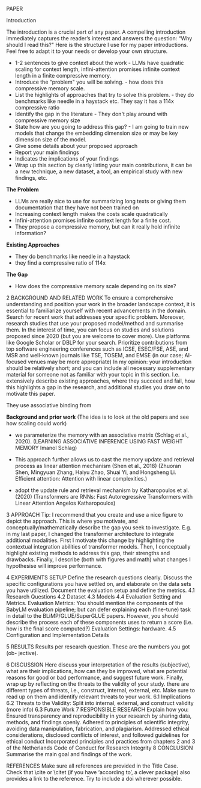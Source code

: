 PAPER

Introduction

The introduction is a crucial part of any paper. A compelling introduction immediately captures the reader’s interest and answers the question: “Why should I read this?" Here is the structure I use for my paper introductions. Feel free to adapt it to your needs or develop your own structure.
* 1-2 sentences to give context about the work - LLMs have quadratic scaling for context length, infini-attention promises infinite context length in a finite compressive memory.
* Introduce the “problem" you will be solving. - how does this compressive memory scale.
* List the highlights of approaches that try to solve this problem. - they do benchmarks like needle in a haystack etc. They say it has a 114x compressive ratio
* Identify the gap in the literature - They don't play around with compressive memory size
* State how are you going to address this gap? - I am going to train new models that change the embedding dimension size or may be key dimension size of the model.
* Give some details about your proposed approach
* Report your main findings
* Indicates the implications of your findings
* Wrap up this section by clearly listing your main contributions, it can be a new technique, a new dataset, a tool, an empirical study with new findings, etc.

**The Problem**
- LLMs are really nice to use for summarizing long texts or giving them documentation that they have not been trained on
- Increasing context length makes the costs scale quadratically
- Infini-attention promises infinite context length for a finite cost.
- They propose a compressive memory,  but can it really hold infinite information?

**Existing Approaches**
- They do benchmarks like needle in a haystack 
- they find a compressive ratio of 114x

**The Gap**
- How does the compressive memory scale depending on its size?


2 BACKGROUND AND RELATED WORK
To ensure a comprehensive understanding and position your work in the broader landscape context, it is essential to familiarize yourself with recent advancements in the domain. Search for recent work that addresses your specific problem. Moreover, research studies that use your proposed model/method and summarise them. In the interest of time, you can focus on studies and solutions proposed since 2020 (but you are welcome to cover more). Use platforms like Google Scholar or DBLP for your search. Prioritize contributions from top software engineering conferences such as ICSE, ESEC/FSE, ASE, and MSR and well-known journals like TSE, TOSEM, and EMSE (in our case; AI-focused venues may be more appropriate)
In my opinion: your introduction should be relatively short; and you can include all necessary supplementary material for someone not as familiar with your topic in this section. I.e. extensively describe existing approaches, where they succeed and fail, how this highlights a gap in the research, and additional studies you draw on to motivate this paper.

They use associative binding from 

**Background and prior work**
(The idea is to look at the old papers and see how scaling could work)
- we parameterize the memory with an associative matrix (Schlag et al., 2020). 
(LEARNING ASSOCIATIVE INFERENCE USING FAST WEIGHT MEMORY Imanol Schlag)

- This approach further allows us to cast the memory update and retrieval process as linear attention mechanism (Shen et al., 2018)
(Zhuoran Shen, Mingyuan Zhang, Haiyu Zhao, Shuai Yi, and Hongsheng Li. Efficient attention: Attention with linear complexities.)

- adopt the update rule and retrieval mechanism by Katharopoulos et al. (2020)
(Transformers are RNNs: Fast Autoregressive Transformers with Linear Attention Angelos Katharopoulos)


3 APPROACH
Tip: I recommend that you create and use a nice figure to depict the approach. This is where you motivate, and conceptually/mathematically describe the gap you seek to investigate.
E.g. in my last paper, I changed the transformer architecture to integrate additional modalities. First I motivate this change by highlighting the contextual integration abilities of transformer models. Then, I conceptually highlight existing methods to address this gap, their strengths and drawbacks. Finally, I describe (both with figures and math) what changes I hypothesise will improve performance.


4 EXPERIMENTS SETUP
Define the research questions clearly. Discuss the specific configurations you have settled on, and elaborate on the data sets you have utilized. Document the evaluation setup and define the metrics.
4.1 Research Questions
4.2 Dataset
4.3 Models
4.4 Evaluation Setting and Metrics.
Evaluation Metrics: You should mention the components of the BabyLM evaluation pipeline; but can defer explaining each (fine-tune) task in detail to the BLiMP/GLUE/SuperGLUE papers. However, you should describe the process each of these components uses to return a score (i.e. how is the final score computed?)
Evaluation Settings: hardware.
4.5 Configuration and Implementation Details

5 RESULTS
Results per research question. These are the numbers you got (ob-
jective).

6 DISCUSSION
Here discuss your interpretation of the results (subjective), what are their implications, how can they be improved, what are potential reasons for good or bad performance, and suggest future work. Finally, wrap up by reflecting on the threats to the validity of your study. there are different types of threats, i.e., construct, internal, external, etc. Make sure to read up on them and identify relevant threats to your work.
6.1 Implications
6.2 Threats to the Validity: Split into internal, external, and construct validity (more info)
6.3 Future Work
7 RESPONSIBLE RESEARCH
Explain how you:
Ensured transparency and reproducibility in your research by sharing data, methods, and findings openly. 
Adhered to principles of scientific integrity, avoiding data manipulation, fabrication, and plagiarism.
Addressed ethical considerations, disclosed conflicts of interest, and followed guidelines for ethical conduct
Incorporated principles and practices from chapters 2 and 3 of the Netherlands Code of Conduct for Research Integrity
8 CONCLUSION
Summarise the main goal and findings of the work.

REFERENCES
Make sure all references are provided in the Title Case. Check that \cite or \citet (if you have ‘according to’, a clever package) also provides a link to the reference. Try to include a doi wherever possible.


